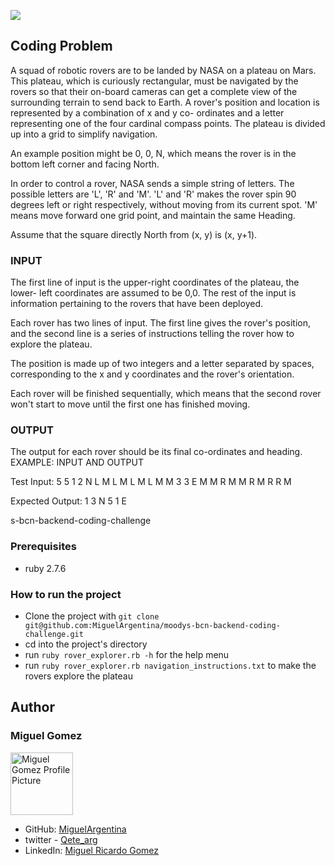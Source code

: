 ![](https://img.shields.io/badge/Coding-Challenge-red)
## Coding Problem

A squad of robotic rovers are to be landed by NASA on a plateau on Mars. This plateau, which is curiously rectangular, must be navigated by the rovers so that their on-board cameras can get a complete view of the surrounding terrain to send back to Earth. A rover's position and location is represented by a combination of x and y co- ordinates and a letter representing one of the four cardinal compass points. The plateau is divided up into a grid to simplify navigation.

An example position might be 0, 0, N, which means the rover is in the bottom left corner and facing North.

In order to control a rover, NASA sends a simple string of letters. The possible letters are 'L', 'R' and 'M'. 'L' and 'R' makes the rover spin 90 degrees left or right respectively, without moving from its current spot. 'M' means move forward one grid point, and maintain the same Heading.

Assume that the square directly North from (x, y) is (x, y+1).

### INPUT
The first line of input is the upper-right coordinates of the plateau, the lower- left coordinates are assumed to be 0,0. The rest of the input is information pertaining to the rovers that have been deployed.

Each rover has two lines of input. The first line gives the rover's position, and the second line is a series of instructions telling the rover how to explore the plateau.

The position is made up of two integers and a letter separated by spaces, corresponding to the x and y coordinates and the rover's orientation.

Each rover will be finished sequentially, which means that the second rover won't start to move until the first one has finished moving.

### OUTPUT
The output for each rover should be its final co-ordinates and heading.
EXAMPLE: INPUT AND OUTPUT

Test Input:
5 5
1 2 N
L M L M L M L M M
3 3 E
M M R M M R M R R M

Expected Output:
1 3 N
5 1 E

s-bcn-backend-coding-challenge

### Prerequisites
- ruby 2.7.6

### How to run the project
- Clone the project with `git clone git@github.com:MiguelArgentina/moodys-bcn-backend-coding-challenge.git`
- cd into the project's directory
- run `ruby rover_explorer.rb -h` for the help menu
- run `ruby rover_explorer.rb navigation_instructions.txt` to make the rovers explore the plateau

## Author


### Miguel Gomez

<img width="100" alt="Miguel Gomez Profile Picture" src="https://avatars.githubusercontent.com/u/50305489?s=400&u=2d451ca03611a85431ac4e851ab7a4fc3425bb7d&v=4">


* GitHub: [MiguelArgentina](https://github.com/MiguelArgentina)
* twitter - [Qete_arg](https://twitter.com/Qete_arg)
* LinkedIn: [Miguel Ricardo Gomez](https://www.linkedin.com/in/miguelricardogomez/)
